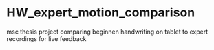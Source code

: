 # HW_expert_motion_comparison
msc thesis project comparing beginnen handwriting on tablet to expert recordings for live feedback
